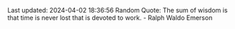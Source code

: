 Last updated: 2024-04-02 18:36:56
Random Quote: The sum of wisdom is that time is never lost that is devoted to work. - Ralph Waldo Emerson